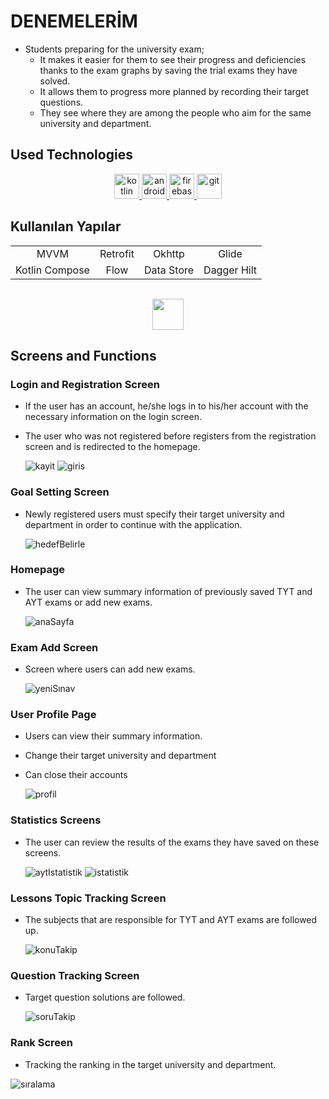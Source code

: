# DENEMELERİM

* Students preparing for the university exam;
  * It makes it easier for them to see their progress and deficiencies thanks to the exam graphs by saving the trial exams they have solved.
  * It allows them to progress more planned by recording their target questions.
  * They see where they are among the people who aim for the same university and department.

## Used Technologies
<p align="center"> 
  <a href="https://kotlinlang.org" target="_blank" rel="noreferrer"> 
  <img src="https://www.vectorlogo.zone/logos/kotlinlang/kotlinlang-icon.svg" alt="kotlin" width="40" height="40"/> 
</a>
   <a href="https://developer.android.com/" target="_blank" rel="noreferrer"> 
  <img src="https://www.vectorlogo.zone/logos/android/android-official.svg" alt="android" width="40" height="40"/> 
</a>
<a href="https://firebase.google.com/" target="_blank" rel="noreferrer">
  <img src="https://www.vectorlogo.zone/logos/firebase/firebase-icon.svg" alt="firebase" width="40" height="40"/> 
</a> 
<a href="https://git-scm.com/" target="_blank" rel="noreferrer"> 
  <img src="https://www.vectorlogo.zone/logos/git-scm/git-scm-icon.svg" alt="git" width="40" height="40"/> 
</a> 
</p>

## Kullanılan Yapılar
 <table  align="center" style="margin: 0px auto; text-align:center;">

  <tr>
    <td>MVVM</td>
    <td>Retrofit</td>
    <td>Okhttp</td>
    <td>Glide</td>
  </tr>
  <tr>
    <td>Kotlin Compose</td>
    <td>Flow</td>
    <td>Data Store</td>
    <td>Dagger Hilt</td>
  </tr>
</table> 
<br>
<p align="center"> <a href="https://play.google.com/store/apps/details?id=com.leventsurer.denemelerim"><img src="https://cloud.githubusercontent.com/assets/5692567/10923351/6b688a92-8278-11e5-9973-8ffbf3c5cc52.png" height="50"></a></p>

## Screens and Functions


### Login and Registration Screen

* If the user has an account, he/she logs in to his/her account with the necessary information on the login screen.
* The user who was not registered before registers from the registration screen and is redirected to the homepage.
  
   ![kayit](https://github.com/leventsrr/Denemelerim/assets/63983517/ebc0b511-6bdb-4c0b-87a6-ca612b408b22)
   ![giris](https://github.com/leventsrr/Denemelerim/assets/63983517/1dd6f9e1-a393-435a-b276-92af9ece6b6f)

 
### Goal Setting Screen

* Newly registered users must specify their target university and department in order to continue with the application.
  
  ![hedefBelirle](https://github.com/leventsrr/Denemelerim/assets/63983517/54cde8c2-5833-4b4f-b12c-4f8f910dff52)


### Homepage

* The user can view summary information of previously saved TYT and AYT exams or add new exams.
  
  ![anaSayfa](https://github.com/leventsrr/Denemelerim/assets/63983517/3282b7b1-bd94-4799-8e67-4fe1c7ad2cec)

 
### Exam Add Screen

* Screen where users can add new exams.
  
   ![yeniSınav](https://github.com/leventsrr/Denemelerim/assets/63983517/3cc824d7-ea88-462f-aac7-25cdc09fa186)

### User Profile Page

* Users can view their summary information.
* Change their target university and department
* Can close their accounts
  
  ![profil](https://github.com/leventsrr/Denemelerim/assets/63983517/6d7eca9a-404c-4083-916b-1c60485eb1bf)

### Statistics Screens

* The user can review the results of the exams they have saved on these screens.
  
  ![aytIstatistik](https://github.com/leventsrr/Denemelerim/assets/63983517/1de488d7-18cb-468e-b8fe-b95446cd90f2)
  ![istatistik](https://github.com/leventsrr/Denemelerim/assets/63983517/d9c95128-5f7c-4577-ae38-edf423d1eff7)

### Lessons Topic Tracking Screen

* The subjects that are responsible for TYT and AYT exams are followed up.
  
  ![konuTakip](https://github.com/leventsrr/Denemelerim/assets/63983517/a2f433c5-ac1a-4c08-845d-9e88cddaaf2b)


### Question Tracking Screen

* Target question solutions are followed.
  
  ![soruTakip](https://github.com/leventsrr/Denemelerim/assets/63983517/00684fca-4f57-4a9c-aa69-def506869119)


### Rank Screen

* Tracking the ranking in the target university and department.
  
 ![sıralama](https://github.com/leventsrr/Denemelerim/assets/63983517/4ed266a7-6348-41e1-9518-96851a3a6b11)












